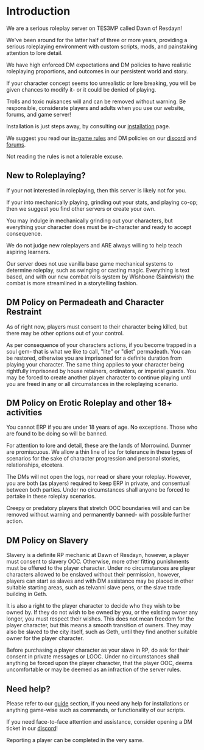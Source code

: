 # Introduction
We are a serious roleplay server on TES3MP called Dawn of Resdayn!

We've been around for the latter half of three or more years, providing a serious roleplaying environment with custom scripts, mods, and painstaking attention to lore detail.

We have high enforced DM expectations and DM policies to have realistic roleplaying proportions, and outcomes in our persistent world and story.

If your character concept seems too unrealistic or lore breaking, you will be given chances to modify it- or it could be denied of playing.

Trolls and toxic nuisances will and can be removed without warning. Be responsible, considerate players and adults when you use our website, forums, and game server!

Installation is just steps away, by consulting our [installation](https://dor.winterfang.com/guides/installing.html) page.

We suggest you read our [in-game rules](https://dor.winterfang.com/project/rules.html) and DM policies on our [discord](https://discord.gg/XG8r27R) and [forums](https://resdayn.boards.net/thread/3/discord-game-server-forum-rules).

Not reading the rules is not a tolerable excuse.

## New to Roleplaying?
If your not interested in roleplaying, then this server is likely not for you.

If your into mechanically playing, grinding out your stats, and playing co-op; then we suggest you find other servers or create your own.

You may indulge in mechanically grinding out your characters, but everything your character does must be in-character and ready to accept consequence.

We do not judge new roleplayers and ARE always willing to help teach aspiring learners.

Our server does not use vanilla base game mechanical systems to determine roleplay, such as swinging or casting magic. Everything is text based, and with our new combat rolls system by Wishbone (Saintwish) the combat is more streamlined in a storytelling fashion.

## DM Policy on Permadeath and Character Restraint
As of right now, players must consent to their character being killed, but there may be other options out of your control.

As per consequence of your characters actions, if you become trapped in a soul gem- that is what we like to call, "lite" or "diet" permadeath. You can be restored, otherwise you are imprisoned for a definite duration from playing your character. The same thing applies to your character being rightfully imprisoned by house retainers, ordinators, or imperial guards. You may be forced to create another player character to continue playing until you are freed in any or all circumstances in the roleplaying scenario.

## DM Policy on Erotic Roleplay and other 18+ activities
You cannot ERP if you are under 18 years of age. No exceptions. Those who are found to be doing so will be banned.

For attention to lore and detail, these are the lands of Morrowind. Dunmer are promiscuous. We allow a thin line of ice for tolerance in these types of scenarios for the sake of character progression and personal stories, relationships, etcetera.

The DMs will not open the logs, nor read or share your roleplay. However, you are both (as players) required to keep ERP in private, and consentual between both parties. Under no circumstances shall anyone be forced to partake in these roleplay scenarios. 

Creepy or predatory players that stretch OOC boundaries will and can be removed without warning and permanently banned- with possible further action.

## DM Policy on Slavery
Slavery is a definite RP mechanic at Dawn of Resdayn, however, a player must consent to slavery OOC. Otherwise, more other fitting punishments must be offered to the player character. Under no circumstances are player characters allowed to be enslaved without their permission, however, players can start as slaves and with DM assistance may be placed in other suitable starting areas, such as telvanni slave pens, or the slave trade building in Geth.

It is also a right to the player character to decide who they wish to be owned by. If they do not wish to be owned by you, or the existing owner any longer, you must respect their wishes. This does not mean freedom for the player character, but this means a smooth transition of owners. They may also be slaved to the city itself, such as Geth, until they find another suitable owner for the player character.

Before purchasing a player character as your slave in RP, do ask for their consent in private messages or LOOC.
Under no circumstances shall anything be forced upon the player character, that the player OOC, deems uncomfortable or may be deemed as an infraction of the server rules.

## Need help?
Please refer to our [guide](https://dor.winterfang.com/guides/installing.html) section, if you need any help for installations or anything game-wise such as commands, or functionality of our scripts.

If you need face-to-face attention and assistance, consider opening a DM ticket in our [discord](https://discord.gg/XG8r27R)!

Reporting a player can be completed in the very same.
